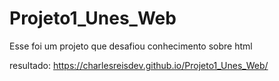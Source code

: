 # Projeto1_Unes_Web
Esse foi um projeto que desafiou conhecimento sobre html

resultado: https://charlesreisdev.github.io/Projeto1_Unes_Web/

